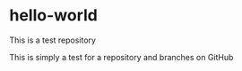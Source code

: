 # hello-world
This is a test repository

This is simply a test for a repository and branches on GitHub
